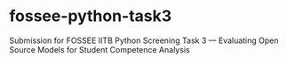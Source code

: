 # fossee-python-task3
Submission for FOSSEE IITB Python Screening Task 3 — Evaluating Open Source Models for Student Competence Analysis
